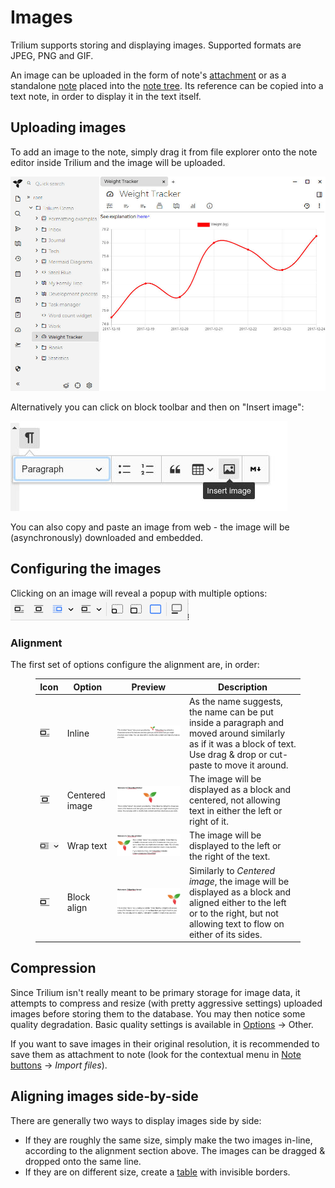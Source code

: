 # Images
Trilium supports storing and displaying images. Supported formats are JPEG, PNG and GIF.

An image can be uploaded in the form of note's [attachment](../../Basic%20Concepts%20and%20Features/Notes/Attachments.md) or as a standalone [note](../../Basic%20Concepts%20and%20Features/Navigation/Tree%20Concepts.md) placed into the [note tree](../../Basic%20Concepts%20and%20Features/Navigation/Tree%20Concepts.md). Its reference can be copied into a text note, in order to display it in the text itself.

## Uploading images

To add an image to the note, simply drag it from file explorer onto the note editor inside Trilium and the image will be uploaded.

![](8_Images_image.png)

Alternatively you can click on block toolbar and then on "Insert image":

![](6_Images_image.png)

You can also copy and paste an image from web - the image will be (asynchronously) downloaded and embedded.

## Configuring the images

Clicking on an image will reveal a popup with multiple options:  
![](9_Images_image.png)

### Alignment

The first set of options configure the alignment are, in order:

<figure class="table"><table><thead><tr><th>Icon</th><th>Option</th><th>Preview</th><th>Description</th></tr></thead><tbody><tr><td><img src="5_Images_image.png"></td><td>Inline</td><td><img src="1_Images_image.png"></td><td>As the name suggests, the name can be put inside a paragraph and moved around similarly as if it was a block of text. Use drag &amp; drop or cut-paste to move it around.</td></tr><tr><td><img src="10_Images_image.png"></td><td>Centered image</td><td><img src="2_Images_image.png"></td><td>The image will be displayed as a block and centered, not allowing text in either the left or right of it.</td></tr><tr><td><img src="4_Images_image.png"></td><td>Wrap text</td><td><img src="7_Images_image.png"></td><td>The image will be displayed to the left or the right of the text.</td></tr><tr><td><img src="Images_image.png"></td><td>Block align</td><td><img src="3_Images_image.png"></td><td>Similarly to <em>Centered image</em>, the image will be displayed as a block and aligned either to the left or to the right, but not allowing text to flow on either of its sides.</td></tr></tbody></table></figure>

## Compression

Since Trilium isn't really meant to be primary storage for image data, it attempts to compress and resize (with pretty aggressive settings) uploaded images before storing them to the database. You may then notice some quality degradation. Basic quality settings is available in <a class="reference-link" href="../../Basic%20Concepts%20and%20Features/UI%20Elements/Options.md">Options</a> → Other.

If you want to save images in their original resolution, it is recommended to save them as attachment to note (look for the contextual menu in <a class="reference-link" href="../../Basic%20Concepts%20and%20Features/UI%20Elements/Note%20buttons.md">Note buttons</a> → _Import files_).

## Aligning images side-by-side

There are generally two ways to display images side by side:

*   If they are roughly the same size, simply make the two images in-line, according to the alignment section above. The images can be dragged & dropped onto the same line.
*   If they are on different size, create a [table](Tables.md) with invisible borders.
